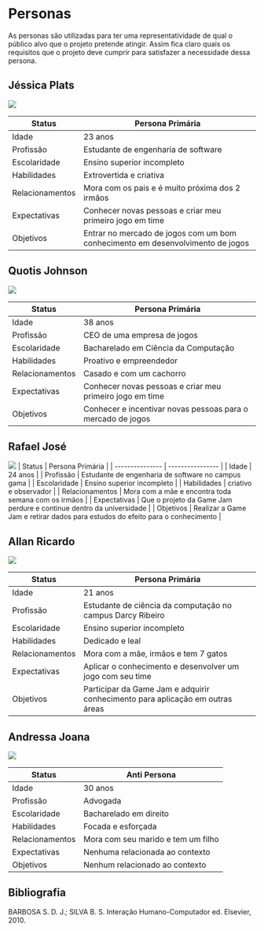 # Personas

As personas são utilizadas para ter uma representatividade de qual o público alvo que o projeto pretende atingir. Assim fica claro quais os requisitos que o projeto deve cumprir para satisfazer a necessidade dessa persona.

## Jéssica Plats

![](../assets/persona1.png)

| Status          | Persona Primária |
| --------------- | ---------------- |
| Idade           | 23 anos |
| Profissão       | Estudante de engenharia de software |
| Escolaridade    | Ensino superior incompleto |
| Habilidades     | Extrovertida e criativa |
| Relacionamentos | Mora com os pais e é muito próxima dos 2 irmãos |
| Expectativas | Conhecer novas pessoas e criar meu primeiro jogo em time |
| Objetivos | Entrar no mercado de jogos com um bom conhecimento em desenvolvimento de jogos |

## Quotis Johnson

![](../assets/persona2.png)

| Status          | Persona Primária |
| --------------- | ---------------- |
| Idade           | 38 anos |
| Profissão       | CEO de uma empresa de jogos |
| Escolaridade    | Bacharelado em Ciência da Computação |
| Habilidades     | Proativo e empreendedor |
| Relacionamentos | Casado e com um cachorro |
| Expectativas | Conhecer novas pessoas e criar meu primeiro jogo em time |
| Objetivos | Conhecer e incentivar novas pessoas para o mercado de jogos |

## Rafael José

![](../assets/persona3.png)
| Status          | Persona Primária |
| --------------- | ---------------- |
| Idade           | 24 anos |
| Profissão       | Estudante de engenharia de software no campus gama |
| Escolaridade    | Ensino superior incompleto |
| Habilidades     | criativo e observador |
| Relacionamentos | Mora com a mãe e encontra toda semana com os irmãos |
| Expectativas | Que o projeto da Game Jam perdure e continue dentro da universidade |
| Objetivos | Realizar a Game Jam e retirar dados para estudos do efeito para o conhecimento |

## Allan Ricardo

![](../assets/persona4.png)

| Status          | Persona Primária |
| --------------- | ---------------- |
| Idade           | 21 anos |
| Profissão       | Estudante de ciência da computação no campus Darcy Ribeiro |
| Escolaridade    | Ensino superior incompleto |
| Habilidades     | Dedicado e leal |
| Relacionamentos | Mora com a mãe, irmãos e tem 7 gatos |
| Expectativas | Aplicar o conhecimento e desenvolver um jogo com seu time |
| Objetivos | Participar da Game Jam e adquirir conhecimento para aplicação em outras áreas |

## Andressa Joana

![](../assets/antipersona.png)

| Status          | Anti Persona |
| --------------- | ---------------- |
| Idade           | 30 anos |
| Profissão       | Advogada |
| Escolaridade    | Bacharelado em direito |
| Habilidades     | Focada e esforçada |
| Relacionamentos | Mora com seu marido e tem um filho |
| Expectativas | Nenhuma relacionada ao contexto |
| Objetivos | Nenhum relacionado ao contexto |

## Bibliografia

BARBOSA S. D. J.; SILVA B. S. Interação Humano-Computador ed. Elsevier, 2010.
